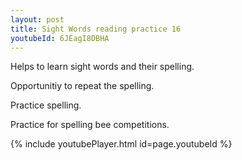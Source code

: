 ```yaml
---
layout: post
title: Sight Words reading practice 16
youtubeId: 6JEagI8DBHA
---
```

 
 
Helps to learn sight words and their spelling.

Opportunitiy to repeat the spelling. 

Practice spelling. 
 
Practice for spelling bee competitions. 
 
{% include youtubePlayer.html id=page.youtubeId %}
 
 
